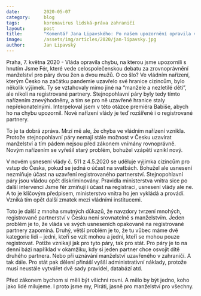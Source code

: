 ```yaml
---
date:         2020-05-07
category:     blog
tags:         koronavirus lidská-práva zahraničí
layout:       post
title:        "Komentář Jana Lipavského: Po našem upozornění opravila vláda chybu v nařízení diskriminujícím registrované partnery"
image:        /assets/img/articles/2020/jan-lipavsky.jpg
author:       Jan Lipavský
---  
```

 

Praha, 7. května 2020 - Vláda opravila chybu, na kterou jsme upozornili s hnutím Jsme Fér, které vede celospolečenskou debatu za zrovnoprávnění manželství pro páry dvou žen a dvou mužů. O co šlo? Ve vládním nařízení, kterým Česko na začátku pandemie uzavřelo své hranice cizincům, bylo několik výjimek. Ty se vztahovaly mimo jiné na “manžele a nezletilé děti”, ale nikoli na registrované partnery. Stejnopohlavní páry byly tedy tímto nařízením znevýhodněny, a tím se pro ně uzavřené hranice staly nepřekonatelnými. Interpeloval jsem v této otázce premiéra Babiše, abych ho na chybu upozornil. Nové nařízení vlády je teď rozšířené i o registrované partnery. 

To je ta dobrá zpráva. Mrzí mě ale, že chyba ve vládním nařízení vznikla. Protože stejnopohlavní páry nemají stále možnost v Česku uzavírat manželství a tím pádem nejsou před zákonem vnímány rovnoprávně. Novým nařízením se vyřešil starý problém, bohužel vzápětí vznikl nový.

V novém usnesení vlády č. 511 z 4.5.2020 se uděluje výjimka cizincům pro vstup do Česka, pokud se jedná o účast na svatbách. Bohužel ale usnesení nezmiňuje účast na uzavření registrovaného partnerství. Stejnopohlavní páry jsou vládou opět diskriminovány. Pravidla ministerstva vnitra sice po další intervenci Jsme fér zmiňují i účast na registraci, usnesení vlády ale ne. A to je klíčovým předpisem, ministerstvo vnitra ho jen vykládá a provádí. Vzniká tím opět další zmatek mezi vládními institucemi.

Toto je další z mnoha smutných důkazů, že navzdory tvrzení mnohých, registrované partnerství v Česku není srovnatelné s manželstvím. Jeden problém je to, že vláda ve svých usneseních opakovaně na registrované partnery zapomíná. Druhý, větší problém je to, že tu vůbec máme dvě kategorie lidí – jedni, kteří se vzít mohou a jedni, kteří se mohou pouze registrovat. Potíže vznikají jak pro tyto páry, tak pro stát. Pro páry je to na denní bázi například v okamžiku, kdy si jeden partner chce osvojit dítě druhého partnera. Nebo při uznávání manželství uzavřeného v zahraničí. A tak dále. Pro stát pak dělení přináší vyšší administrativní náklady, protože musí neustále vytvářet dvě sady pravidel, databází atd.

Před zákonem bychom si měli být všichni rovni. A mělo by být jedno, koho jako lidé milujeme. I proto jsme my, Piráti, jasně pro manželství pro všechny. 
